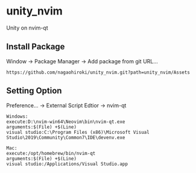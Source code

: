 # unity_nvim

Unity on nvim-qt


## Install Package

Window -> Package Manager -> Add package from git URL...
```
https://github.com/nagaohiroki/unity_nvim.git?path=unity_nvim/Assets
```

## Setting Option

Preference... ->  External Script Edtior -> nvim-qt  
```
Windows:
execute:D:\nvim-win64\Neovim\bin\nvim-qt.exe
arguments:$(File) +$(Line)
visual studio:C:\Program Files (x86)\Microsoft Visual Studio\2019\Community\Common7\IDE\devenv.exe

Mac:
execute:/opt/homebrew/bin/nvim-qt
arguments:$(File) +$(Line)
visual studio:/Applications/Visual Studio.app
```

